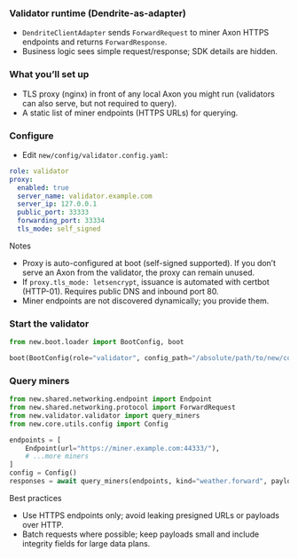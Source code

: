 ### Validator runtime (Dendrite-as-adapter)

- `DendriteClientAdapter` sends `ForwardRequest` to miner Axon HTTPS endpoints and returns `ForwardResponse`.
- Business logic sees simple request/response; SDK details are hidden.

### What you’ll set up

- TLS proxy (nginx) in front of any local Axon you might run (validators can also serve, but not required to query).
- A static list of miner endpoints (HTTPS URLs) for querying.

### Configure

- Edit `new/config/validator.config.yaml`:

```yaml
role: validator
proxy:
  enabled: true
  server_name: validator.example.com
  server_ip: 127.0.0.1
  public_port: 33333
  forwarding_port: 33334
  tls_mode: self_signed
```

Notes

- Proxy is auto-configured at boot (self-signed supported). If you don’t serve an Axon from the validator, the proxy can remain unused.
- If `proxy.tls_mode: letsencrypt`, issuance is automated with certbot (HTTP-01). Requires public DNS and inbound port 80.
- Miner endpoints are not discovered dynamically; you provide them.

### Start the validator

```python
from new.boot.loader import BootConfig, boot

boot(BootConfig(role="validator", config_path="/absolute/path/to/new/config/validator.config.yaml"))
```

### Query miners

```python
from new.shared.networking.endpoint import Endpoint
from new.shared.networking.protocol import ForwardRequest
from new.validator.validator import query_miners
from new.core.utils.config import Config

endpoints = [
    Endpoint(url="https://miner.example.com:44333/"),
    # ...more miners
]
config = Config()
responses = await query_miners(endpoints, kind="weather.forward", payload={"x": 1}, config=config)
```

Best practices

- Use HTTPS endpoints only; avoid leaking presigned URLs or payloads over HTTP.
- Batch requests where possible; keep payloads small and include integrity fields for large data plans.
